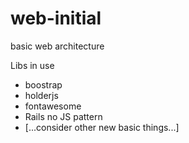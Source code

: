 # web-initial
basic web architecture

Libs in use
* boostrap
* holderjs
* fontawesome
* Rails no JS pattern
* [...consider other new basic things...]
